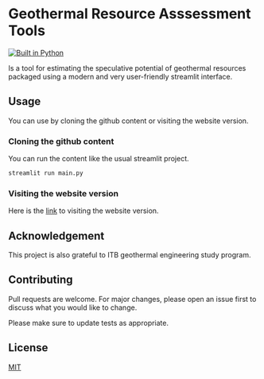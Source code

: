 # Geothermal Resource Asssessment Tools

[![Built in Python](https://img.shields.io/badge/Python-3.8%2C%203.9%2C%203.10-blue)](https://www.python.org/downloads/)

Is a tool for estimating the speculative potential of geothermal
resources packaged using a modern and very user-friendly streamlit interface.

## Usage

You can use by cloning the github content or visiting the website version. 

### Cloning the github content

You can run the content like the usual streamlit project.

```bash
streamlit run main.py
```

### Visiting the website version

Here is the [link](geothermal-ra-mpc.herokuapp.com) to
visiting the website version.

## Acknowledgement

This project is also grateful to ITB geothermal engineering study program.

## Contributing

Pull requests are welcome. For major changes, please open an issue first to discuss what you would like to change.

Please make sure to update tests as appropriate.

## License
[MIT](https://choosealicense.com/licenses/mit/)